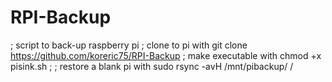 # RPI-Backup
; script to back-up raspberry pi
; clone to pi with git clone https://github.com/koreric75/RPI-Backup
; make executable with chmod +x pisink.sh
;
; restore a blank pi with sudo rsync -avH /mnt/pibackup/ /
